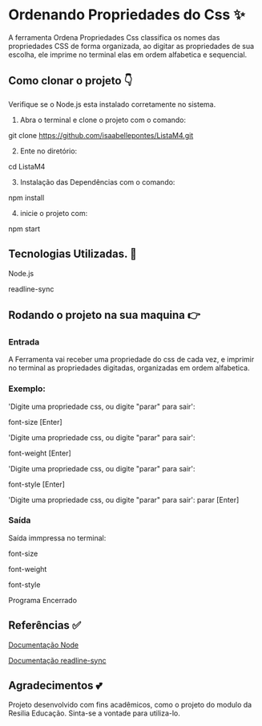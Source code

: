 
# Ordenando Propriedades do Css ✨

A ferramenta Ordena Propriedades Css classifica os nomes das propriedades CSS de forma organizada, ao digitar as propriedades de sua escolha, ele imprime no terminal elas em ordem alfabetica e sequencial. 
 ## Como clonar o projeto 👇

 Verifique se o Node.js esta instalado corretamente no sistema.

1. Abra o terminal e clone o projeto com o comando:

  git clone https://github.com/isaabellepontes/ListaM4.git

 2. Ente no diretório:

  cd ListaM4

 3. Instalação das Dependências com o comando:  

  npm install

 4. inicie o projeto com:

   npm start
   

## Tecnologias Utilizadas. 📌

Node.js

readline-sync
## Rodando o projeto na sua maquina 👉

### Entrada 

A Ferramenta vai receber uma propriedade do css de cada vez, e imprimir no terminal as propriedades digitadas, organizadas em ordem alfabetica.

### Exemplo:

'Digite uma propriedade css, ou digite "parar" para sair':

font-size 
[Enter]

'Digite uma propriedade css, ou digite "parar" para sair':

font-weight
[Enter]

'Digite uma propriedade css, ou digite "parar" para sair':

font-style
[Enter]

'Digite uma propriedade css, ou digite "parar" para sair':
parar
[Enter]

### Saída

Saída immpressa no terminal:

font-size

font-weight

font-style

Programa Encerrado

## Referências ✅

[Documentação Node](https://nodejs.org/en/)

[Documentação readline-sync](https://www.npmjs.com/package/readline-sync)


## Agradecimentos 💕

Projeto desenvolvido com fins acadêmicos, como o projeto do modulo da Resilia Educação. Sinta-se a vontade para utiliza-lo. 